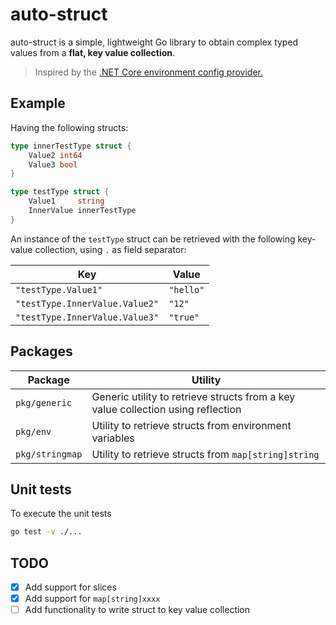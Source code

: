 # auto-struct

auto-struct is a simple, lightweight Go library to obtain complex typed values
from a **flat, key value collection**.

> Inspired by the [.NET Core environment config provider.](https://docs.microsoft.com/en-us/aspnet/core/fundamentals/configuration/?view=aspnetcore-3.1#environment-variables-configuration-provider)

## Example

Having the following structs:

```go
type innerTestType struct {
	Value2 int64
	Value3 bool
}

type testType struct {
	Value1     string
	InnerValue innerTestType
}
```

An instance of the `testType` struct can be retrieved with the following key-value
collection, using `.` as field separator:

| Key | Value |
| --- | ----- |
| `"testType.Value1"` | `"hello"` |
| `"testType.InnerValue.Value2"` | `"12"` |
| `"testType.InnerValue.Value3"` | `"true"` |

## Packages

| Package | Utility |
| ------- | ------- |
| `pkg/generic` | Generic utility to retrieve structs from a key value collection using reflection |
| `pkg/env` | Utility to retrieve structs from environment variables |
| `pkg/stringmap` | Utility to retrieve structs from `map[string]string`
 
## Unit tests

To execute the unit tests

```sh
go test -v ./...
```

## TODO

- [x] Add support for slices
- [x] Add support for `map[string]xxxx`
- [ ] Add functionality to write struct to key value collection